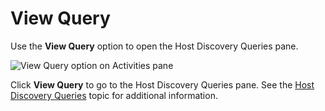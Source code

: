 # View Query

Use the **View Query** option to open the Host Discovery Queries pane.

![View Query option on Activities pane](/img/product_docs/accessanalyzer/admin/hostmanagement/actions/viewquery.webp)

Click **View Query** to go to the Host Discovery Queries pane. See the
[Host Discovery Queries](/docs/accessanalyzer/12.0/admin/hostdiscovery/queries.md) topic for additional information.
